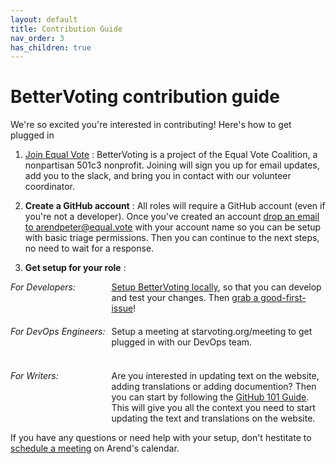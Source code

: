 ```yaml
---
layout: default
title: Contribution Guide
nav_order: 3
has_children: true
---
```


# BetterVoting contribution guide

We're so excited you're interested in contributing! Here's how to get plugged in

1. [Join Equal Vote](https://equal.vote/join) : BetterVoting is a project of the Equal Vote Coalition, a nonpartisan 501c3 nonprofit. Joining will sign you up for email updates, add you to the slack, and bring you in contact with our volunteer coordinator. 

1. <b>Create a GitHub account</b> : All roles will require a GitHub account (even if you're not a developer). Once you've created an account [drop an email to arendpeter@equal.vote](mailto:arendpeter@equal.vote?subject=Triage%20Permissions%20Request&body=Hi%20there!%20Please%20add%20triage%20permissions%20for%20INSERT_GITHUB_USER_NAME.) with your account name so you can be setup with basic triage permissions. Then you can continue to the next steps, no need to wait for a response.

1. <b>Get setup for your role</b> : 

<div style="display: grid; column-gap: 10px; row-gap: 20px; grid-template-rows: 1fr 1fr; grid-template-columns: max-content 1fr">
    <div><i>For Developers:</i></div>
    <div>
        <a href="developers/1_local_setup.html">Setup BetterVoting locally</a>, so that you can develop and test your changes. Then <a href="https://github.com/Equal-Vote/bettervoting/issues?q=is%3Aissue%20state%3Aopen%20label%3A%22good%20first%20issue%22">grab a good-first-issue</a>!
    </div>
    <div><i>For DevOps Engineers:</i></div>
    <div>
        Setup a meeting at starvoting.org/meeting to get plugged in with our DevOps team.
    </div>
    <div><i>For Writers:</i></div>
    <div>Are you interested in updating text on the website, adding translations or adding documention? Then you can start by following the <a href="writers/1_github_101.html">GitHub 101 Guide</a>. This will give you all the context you need to start updating the text and translations on the website.
    </div>
</div>

If you have any questions or need help with your setup, don't hestitate to [schedule a meeting](https://starvoting.org/meeting) on Arend's calendar.
